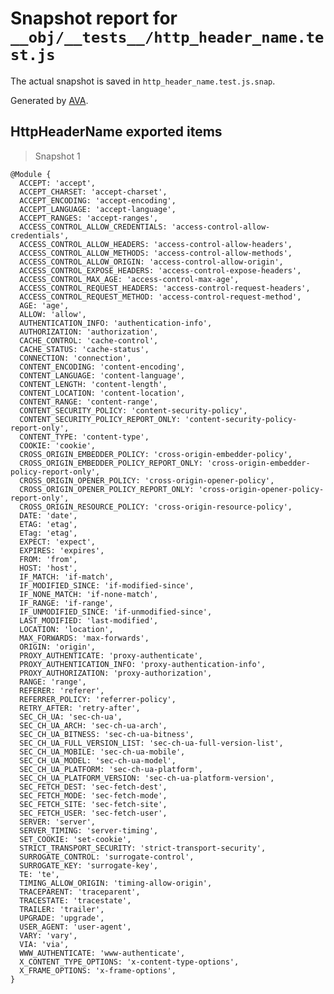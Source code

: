 # Snapshot report for `__obj/__tests__/http_header_name.test.js`

The actual snapshot is saved in `http_header_name.test.js.snap`.

Generated by [AVA](https://avajs.dev).

## HttpHeaderName exported items

> Snapshot 1

    @Module {
      ACCEPT: 'accept',
      ACCEPT_CHARSET: 'accept-charset',
      ACCEPT_ENCODING: 'accept-encoding',
      ACCEPT_LANGUAGE: 'accept-language',
      ACCEPT_RANGES: 'accept-ranges',
      ACCESS_CONTROL_ALLOW_CREDENTIALS: 'access-control-allow-credentials',
      ACCESS_CONTROL_ALLOW_HEADERS: 'access-control-allow-headers',
      ACCESS_CONTROL_ALLOW_METHODS: 'access-control-allow-methods',
      ACCESS_CONTROL_ALLOW_ORIGIN: 'access-control-allow-origin',
      ACCESS_CONTROL_EXPOSE_HEADERS: 'access-control-expose-headers',
      ACCESS_CONTROL_MAX_AGE: 'access-control-max-age',
      ACCESS_CONTROL_REQUEST_HEADERS: 'access-control-request-headers',
      ACCESS_CONTROL_REQUEST_METHOD: 'access-control-request-method',
      AGE: 'age',
      ALLOW: 'allow',
      AUTHENTICATION_INFO: 'authentication-info',
      AUTHORIZATION: 'authorization',
      CACHE_CONTROL: 'cache-control',
      CACHE_STATUS: 'cache-status',
      CONNECTION: 'connection',
      CONTENT_ENCODING: 'content-encoding',
      CONTENT_LANGUAGE: 'content-language',
      CONTENT_LENGTH: 'content-length',
      CONTENT_LOCATION: 'content-location',
      CONTENT_RANGE: 'content-range',
      CONTENT_SECURITY_POLICY: 'content-security-policy',
      CONTENT_SECURITY_POLICY_REPORT_ONLY: 'content-security-policy-report-only',
      CONTENT_TYPE: 'content-type',
      COOKIE: 'cookie',
      CROSS_ORIGIN_EMBEDDER_POLICY: 'cross-origin-embedder-policy',
      CROSS_ORIGIN_EMBEDDER_POLICY_REPORT_ONLY: 'cross-origin-embedder-policy-report-only',
      CROSS_ORIGIN_OPENER_POLICY: 'cross-origin-opener-policy',
      CROSS_ORIGIN_OPENER_POLICY_REPORT_ONLY: 'cross-origin-opener-policy-report-only',
      CROSS_ORIGIN_RESOURCE_POLICY: 'cross-origin-resource-policy',
      DATE: 'date',
      ETAG: 'etag',
      ETag: 'etag',
      EXPECT: 'expect',
      EXPIRES: 'expires',
      FROM: 'from',
      HOST: 'host',
      IF_MATCH: 'if-match',
      IF_MODIFIED_SINCE: 'if-modified-since',
      IF_NONE_MATCH: 'if-none-match',
      IF_RANGE: 'if-range',
      IF_UNMODIFIED_SINCE: 'if-unmodified-since',
      LAST_MODIFIED: 'last-modified',
      LOCATION: 'location',
      MAX_FORWARDS: 'max-forwards',
      ORIGIN: 'origin',
      PROXY_AUTHENTICATE: 'proxy-authenticate',
      PROXY_AUTHENTICATION_INFO: 'proxy-authentication-info',
      PROXY_AUTHORIZATION: 'proxy-authorization',
      RANGE: 'range',
      REFERER: 'referer',
      REFERRER_POLICY: 'referrer-policy',
      RETRY_AFTER: 'retry-after',
      SEC_CH_UA: 'sec-ch-ua',
      SEC_CH_UA_ARCH: 'sec-ch-ua-arch',
      SEC_CH_UA_BITNESS: 'sec-ch-ua-bitness',
      SEC_CH_UA_FULL_VERSION_LIST: 'sec-ch-ua-full-version-list',
      SEC_CH_UA_MOBILE: 'sec-ch-ua-mobile',
      SEC_CH_UA_MODEL: 'sec-ch-ua-model',
      SEC_CH_UA_PLATFORM: 'sec-ch-ua-platform',
      SEC_CH_UA_PLATFORM_VERSION: 'sec-ch-ua-platform-version',
      SEC_FETCH_DEST: 'sec-fetch-dest',
      SEC_FETCH_MODE: 'sec-fetch-mode',
      SEC_FETCH_SITE: 'sec-fetch-site',
      SEC_FETCH_USER: 'sec-fetch-user',
      SERVER: 'server',
      SERVER_TIMING: 'server-timing',
      SET_COOKIE: 'set-cookie',
      STRICT_TRANSPORT_SECURITY: 'strict-transport-security',
      SURROGATE_CONTROL: 'surrogate-control',
      SURROGATE_KEY: 'surrogate-key',
      TE: 'te',
      TIMING_ALLOW_ORIGIN: 'timing-allow-origin',
      TRACEPARENT: 'traceparent',
      TRACESTATE: 'tracestate',
      TRAILER: 'trailer',
      UPGRADE: 'upgrade',
      USER_AGENT: 'user-agent',
      VARY: 'vary',
      VIA: 'via',
      WWW_AUTHENTICATE: 'www-authenticate',
      X_CONTENT_TYPE_OPTIONS: 'x-content-type-options',
      X_FRAME_OPTIONS: 'x-frame-options',
    }
